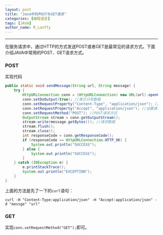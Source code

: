 ```yaml
---
layout: post
title: "Java中的POST与GET请求"
categories: [编程语言]
tags: [JAVA]
author_name: R_Lanffy
---
```

---

在服务请求中，通过HTTP的方式发送POST或者GET是最常见的请求方式。下面介绍JAVA中常用的POST、GET请求方式。

### POST

实现代码

```java
public static void sendMessage(String url, String message) {
    try {
        HttpURLConnection conn = (HttpURLConnection) new URL(url).openConnection();
        conn.setDoOutput(true); //表示只写数据
        conn.setRequestProperty("Content-Type", "application/json"); //设置请求头
        conn.setRequestProperty("Accept", "application/json"); //设置请求头
        conn.setRequestMethod("POST"); //POST请求方式
        OutputStream stream = conn.getOutputStream();
        stream.write(message.getBytes()); //请求数据
        stream.flush();
        stream.close();
        int responseCode = conn.getResponseCode();
        if (responseCode == HttpURLConnection.HTTP_OK) {
            System.out.println("SUCCESS");
        } else {
            System.out.println("SUCCESS");
        }
    } catch (IOException e) {
        e.printStackTrace();
        System.out.println("EXCEPTION");
    }
}
```

上面的方法是先了一下的``curl``语句：

``curl -H "Content-Type:application/json" -H "Accept:application/json" -d "messge" "url"``

### GET

实现``conn.setRequestMethod("GET");``即可。

